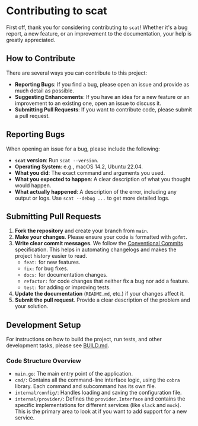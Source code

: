 # Contributing to scat

First off, thank you for considering contributing to `scat`! Whether it's a bug report, a new feature, or an improvement to the documentation, your help is greatly appreciated.

## How to Contribute

There are several ways you can contribute to this project:

-   **Reporting Bugs**: If you find a bug, please open an issue and provide as much detail as possible.
-   **Suggesting Enhancements**: If you have an idea for a new feature or an improvement to an existing one, open an issue to discuss it.
-   **Submitting Pull Requests**: If you want to contribute code, please submit a pull request.

## Reporting Bugs

When opening an issue for a bug, please include the following:

-   **`scat` version**: Run `scat --version`.
-   **Operating System**: e.g., macOS 14.2, Ubuntu 22.04.
-   **What you did**: The exact command and arguments you used.
-   **What you expected to happen**: A clear description of what you thought would happen.
-   **What actually happened**: A description of the error, including any output or logs. Use `scat --debug ...` to get more detailed logs.

## Submitting Pull Requests

1.  **Fork the repository** and create your branch from `main`.
2.  **Make your changes**. Please ensure your code is formatted with `gofmt`.
3.  **Write clear commit messages**. We follow the [Conventional Commits](https://www.conventionalcommits.org/en/v1.0.0/) specification. This helps in automating changelogs and makes the project history easier to read.
    -   `feat:` for new features.
    -   `fix:` for bug fixes.
    -   `docs:` for documentation changes.
    -   `refactor:` for code changes that neither fix a bug nor add a feature.
    -   `test:` for adding or improving tests.
4.  **Update the documentation** (`README.md`, etc.) if your changes affect it.
5.  **Submit the pull request**. Provide a clear description of the problem and your solution.

## Development Setup

For instructions on how to build the project, run tests, and other development tasks, please see [BUILD.md](./docs/BUILD.md).

### Code Structure Overview

-   `main.go`: The main entry point of the application.
-   `cmd/`: Contains all the command-line interface logic, using the `cobra` library. Each command and subcommand has its own file.
-   `internal/config/`: Handles loading and saving the configuration file.
-   `internal/provider/`: Defines the `provider.Interface` and contains the specific implementations for different services (like `slack` and `mock`). This is the primary area to look at if you want to add support for a new service.